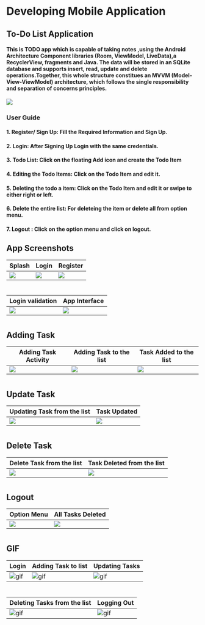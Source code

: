 # Developing Mobile Application
## To-Do List Application
#### This is TODO app which is capable of taking notes ,using the Android Architecture Component libraries (Room, ViewModel, LiveData),a RecyclerView, fragments and Java. The data will be stored in an SQLite database and supports insert, read, update and delete operations.Together, this whole structure constitues an MVVM (Model-View-ViewModel) architecture, which follows the single responsibility and separation of concerns principles.
![](./screenshots/android_component.jpg)
### User Guide
#### 1. Register/ Sign Up: Fill the Required Information and Sign Up.
#### 2. Login: After Signing Up Login with the same credentials.
#### 3. Todo List: Click on the floating Add icon and create the Todo Item
#### 4. Editing the Todo Items: Click on the Todo Item and edit it.
#### 5. Deleting the todo a item: Click on the Todo Item and edit it or swipe to either right or left. 
#### 6. Delete the entire list: For deleteing the item or delete all from option menu.
#### 7. Logout : Click on the option menu and click on logout.
## App Screenshots
| Splash  | Login | Register |
| ------------- | ------------- |------------- |
| ![](./screenshots/splash.jpg) | ![](./screenshots/login.jpg)  | ![](./screenshots/register.jpg)  |
#
| Login validation  | App Interface |
| ---------- | ---------- |
| ![](./screenshots/login_valid.jpg)  | ![](./screenshots/todo_app.jpg)  |
#
## Adding Task
| Adding Task Activity  | Adding Task to the list | Task Added to the list |
| ------------- | ------------- |------------- |
| ![](./screenshots/addupdate.jpg) | ![](./screenshots/addupdate2.jpg)  | ![](./screenshots/add_task.jpg)  |
#
## Update Task
| Updating Task from the list | Task Updated |
| ---------- | ---------- |
| ![](./screenshots/update_task.jpg)  | ![](./screenshots/updated_task.jpg)  |
#
## Delete Task
| Delete Task from the list | Task Deleted from the list |
| ---------- | ---------- |
| ![](./screenshots/update_task.jpg)  | ![](./screenshots/delete_task.jpg)  |
#
## Logout
| Option Menu | All Tasks Deleted |
| ---------- | ---------- |
| ![](./screenshots/option_menu.jpg)  | ![](./screenshots/option_menu1.jpg)  |
#
## GIF
| Login  | Adding Task to list | Updating Tasks |
| ------------- | ------------- |------------- |
| ![gif](./gif/logingif.gif) | ![gif](./gif/addinggif.gif)  | ![gif](./gif/updategif.gif)  |
#
| Deleting Tasks from the list  | Logging Out |
| ------------- | ------------- |
| ![gif](./gif/deletegif.gif) | ![gif](./gif/logoutgif.gif)  |
